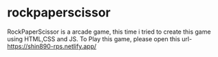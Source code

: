# rockpaperscissor

RockPaperScissor is a arcade game, this time i tried to create this game using HTML,CSS and JS.
To Play this game, please open this url- https://shin890-rps.netlify.app/
